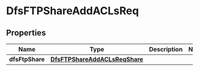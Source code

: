 # DfsFTPShareAddACLsReq

## Properties
Name | Type | Description | Notes
------------ | ------------- | ------------- | -------------
**dfsFtpShare** | [**DfsFTPShareAddACLsReqShare**](DfsFTPShareAddACLsReqShare.md) |  | 
